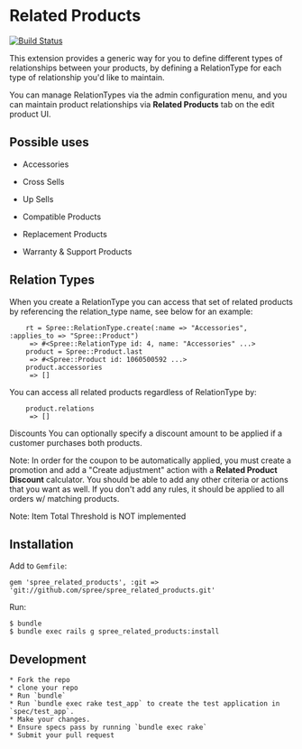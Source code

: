 Related Products
================

[![Build
Status](https://secure.travis-ci.org/spree/spree_related_products.png)](http://travis-ci.org/spree/spree_related_products)

This extension provides a generic way for you to define different types of relationships between your products, by defining a RelationType for each type of relationship you'd like to maintain.

You can manage RelationTypes via the admin configuration menu, and you can maintain product relationships via __Related Products__ tab on the edit product UI.

Possible uses
-------------

* Accessories

* Cross Sells

* Up Sells

* Compatible Products

* Replacement Products

* Warranty & Support Products

Relation Types
--------------
When you create a RelationType you can access that set of related products by referencing the relation_type name, see below for an example:

        rt = Spree::RelationType.create(:name => "Accessories", :applies_to => "Spree::Product")
         => #<Spree::RelationType id: 4, name: "Accessories" ...>
        product = Spree::Product.last
         => #<Spree::Product id: 1060500592 ...>
        product.accessories
         => []

You can access all related products regardless of RelationType by:

        product.relations
         => []

Discounts
You can optionally specify a discount amount to be applied if a customer purchases both products.

Note: In order for the coupon to be automatically applied, you must create a promotion and add a "Create adjustment" action with a __Related Product Discount__ calculator.  You should be able to add any other criteria or actions that you want as well.  If you don't add any rules, it should be applied to all orders w/ matching products.

Note: Item Total Threshold is NOT implemented

Installation
------------

Add to `Gemfile`:

    gem 'spree_related_products', :git => 'git://github.com/spree/spree_related_products.git'

Run:

    $ bundle
    $ bundle exec rails g spree_related_products:install

Development
-----------

    * Fork the repo
    * clone your repo
    * Run `bundle`
    * Run `bundle exec rake test_app` to create the test application in `spec/test_app`.
    * Make your changes.
    * Ensure specs pass by running `bundle exec rake`
    * Submit your pull request
